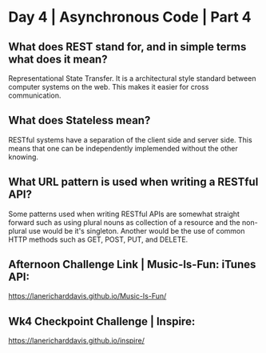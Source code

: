 # Day 4 | Asynchronous Code | Part 4

## What does REST stand for, and in simple terms what does it mean?
Representational State Transfer.  It is a architectural style standard between computer systems on the web.  This makes it easier for cross communication.  
## What does Stateless mean?
RESTful systems have a separation of the client side and server side.  This means that one can be independently implemended without the other knowing.

## What URL pattern is used when writing a RESTful API?
Some patterns used when writing RESTful APIs are somewhat straight forward such as using plural nouns as collection of a resource and the non-plural use would be it's singleton.  Another would be the use of common HTTP methods such as GET, POST, PUT, and DELETE.

## Afternoon Challenge Link  |  Music-Is-Fun: iTunes API:
https://lanericharddavis.github.io/Music-Is-Fun/

## Wk4 Checkpoint Challenge | Inspire:
https://lanericharddavis.github.io/inspire/